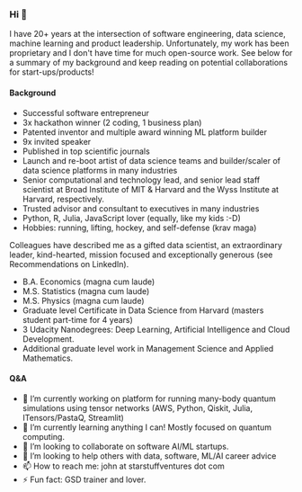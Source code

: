 ### Hi 👋

I have 20+ years at the intersection of software engineering, data science, machine learning and product leadership. Unfortunately, my work has been proprietary and I don't have time for much open-source work. See below for a summary of my background and keep reading on potential collaborations for start-ups/products!

#### Background

- Successful software entrepreneur
- 3x hackathon winner (2 coding, 1 business plan)
- Patented inventor and multiple award winning ML platform builder 
- 9x invited speaker 
- Published in top scientific journals
- Launch and re-boot artist of data science teams and builder/scaler of data science platforms in many industries
- Senior computational and technology lead, and senior lead staff scientist at Broad Institute of MIT & Harvard and the Wyss Institute at Harvard, respectively.
- Trusted advisor and consultant to executives in many industries 
- Python, R, Julia, JavaScript lover (equally, like my kids :-D)
- Hobbies: running, lifting, hockey, and self-defense (krav maga)

Colleagues have described me as a gifted data scientist, an extraordinary leader, kind-hearted, mission focused and exceptionally generous (see Recommendations on LinkedIn).

- B.A. Economics (magna cum laude)
- M.S. Statistics (magna cum laude)
- M.S. Physics (magna cum laude)
- Graduate level Certificate in Data Science from Harvard (masters student part-time for 4 years)
- 3 Udacity Nanodegrees: Deep Learning, Artificial Intelligence and Cloud Development. 
- Additional graduate level work in Management Science and Applied Mathematics.

#### Q&A
- 🔭 I’m currently working on platform for running many-body quantum simulations using tensor networks (AWS, Python, Qiskit, Julia, ITensors/PastaQ, Streamlit)
- 🌱 I’m currently learning anything I can! Mostly focused on quantum computing.
- 👯 I’m looking to collaborate on software AI/ML startups.
- 🤔 I’m looking to help others with data, software, ML/AI career advice
- 📫 How to reach me: john at starstuffventures dot com
- ⚡ Fun fact: GSD trainer and lover. 


<!--
**mercicle/mercicle** is a ✨ _special_ ✨ repository because its `README.md` (this file) appears on your GitHub profile.

Here are some ideas to get you started:

- 🔭 I’m currently working on ...
- 🌱 I’m currently learning ...
- 👯 I’m looking to collaborate on ...
- 🤔 I’m looking for help with ...
- 💬 Ask me about ...
- 📫 How to reach me: ...
- 😄 Pronouns: ...
- ⚡ Fun fact: ...
-->
